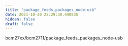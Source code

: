 ```yaml
---
title: "package_feeds_packages_node-usb"
date: 2021-10-30 22:29:30.440835
hidden: false
draft: false
---
```


bcm27xx/bcm2711/package_feeds_packages_node-usb

